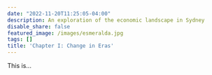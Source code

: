 ```yaml
---
date: "2022-11-20T11:25:05-04:00"
description: An exploration of the economic landscape in Sydney
disable_share: false
featured_image: /images/esmeralda.jpg
tags: []
title: 'Chapter I: Change in Eras'
---
```

This is...
